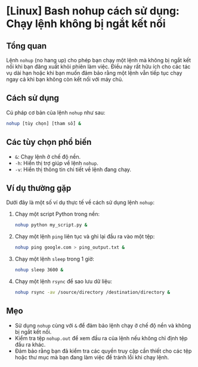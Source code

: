 # [Linux] Bash nohup cách sử dụng: Chạy lệnh không bị ngắt kết nối

## Tổng quan
Lệnh `nohup` (no hang up) cho phép bạn chạy một lệnh mà không bị ngắt kết nối khi bạn đăng xuất khỏi phiên làm việc. Điều này rất hữu ích cho các tác vụ dài hạn hoặc khi bạn muốn đảm bảo rằng một lệnh vẫn tiếp tục chạy ngay cả khi bạn không còn kết nối với máy chủ.

## Cách sử dụng
Cú pháp cơ bản của lệnh `nohup` như sau:

```bash
nohup [tùy chọn] [tham số] &
```

## Các tùy chọn phổ biến
- `&`: Chạy lệnh ở chế độ nền.
- `-h`: Hiển thị trợ giúp về lệnh `nohup`.
- `-v`: Hiển thị thông tin chi tiết về lệnh đang chạy.

## Ví dụ thường gặp
Dưới đây là một số ví dụ thực tế về cách sử dụng lệnh `nohup`:

1. Chạy một script Python trong nền:
   ```bash
   nohup python my_script.py &
   ```

2. Chạy một lệnh `ping` liên tục và ghi lại đầu ra vào một tệp:
   ```bash
   nohup ping google.com > ping_output.txt &
   ```

3. Chạy một lệnh `sleep` trong 1 giờ:
   ```bash
   nohup sleep 3600 &
   ```

4. Chạy một lệnh `rsync` để sao lưu dữ liệu:
   ```bash
   nohup rsync -av /source/directory /destination/directory &
   ```

## Mẹo
- Sử dụng `nohup` cùng với `&` để đảm bảo lệnh chạy ở chế độ nền và không bị ngắt kết nối.
- Kiểm tra tệp `nohup.out` để xem đầu ra của lệnh nếu không chỉ định tệp đầu ra khác.
- Đảm bảo rằng bạn đã kiểm tra các quyền truy cập cần thiết cho các tệp hoặc thư mục mà bạn đang làm việc để tránh lỗi khi chạy lệnh.